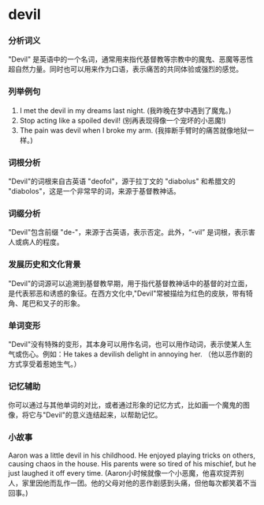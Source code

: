 # devil

### 分析词义

  

"Devil" 是英语中的一个名词，通常用来指代基督教等宗教中的魔鬼、恶魔等恶性超自然力量。同时也可以用来作为口语，表示痛苦的共同体验或强烈的感觉。

  

### 列举例句

  

1.  I met the devil in my dreams last night. (我昨晚在梦中遇到了魔鬼。)
2.  Stop acting like a spoiled devil! (别再表现得像一个宠坏的小恶魔!)
3.  The pain was devil when I broke my arm. (我摔断手臂时的痛苦就像地狱一样。)

  

### 词根分析

  

"Devil"的词根来自古英语 "deofol"，源于拉丁文的 "diabolus" 和希腊文的 "diabolos"，这是一个非常早的词，来源于基督教神话。

  

### 词缀分析

  

"Devil"包含前缀 "de-"，来源于古英语，表示否定。此外，“-vil” 是词根，表示害人或病人的程度。

  

### 发展历史和文化背景

  

"Devil"的词源可以追溯到基督教早期，用于指代基督教神话中的基督的对立面，是代表邪恶和诱惑的象征。在西方文化中,"Devil"常被描绘为红色的皮肤，带有犄角、尾巴和叉子的形象。

  

### 单词变形

  

"Devil"没有特殊的变形，其本身可以用作名词，也可以用作动词，表示使某人生气或伤心。例如：He takes a devilish delight in annoying her. （他以恶作剧的方式享受着惹她生气。）

  

### 记忆辅助

  

你可以通过与其他单词的对比，或者通过形象的记忆方式，比如画一个魔鬼的图像，将它与"Devil"的意义连结起来，以帮助记忆。

  

### 小故事

  

Aaron was a little devil in his childhood. He enjoyed playing tricks on others, causing chaos in the house. His parents were so tired of his mischief, but he just laughed it off every time. (Aaron小时候就像一个小恶魔，他喜欢捉弄别人，家里因他而乱作一团。他的父母对他的恶作剧感到头痛，但他每次都笑着不当回事。)
